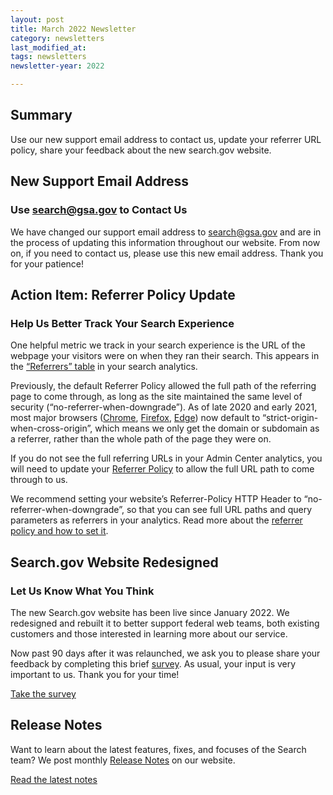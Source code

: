 ```yaml
---
layout: post
title: March 2022 Newsletter
category: newsletters
last_modified_at: 
tags: newsletters
newsletter-year: 2022

---
```


## Summary  
Use our new support email address to contact us, update your referrer URL policy, share your feedback about the new search.gov website.

## New Support Email Address
### Use [search@gsa.gov](mailto:search@gsa.gov) to Contact Us

We have changed our support email address to [search@gsa.gov](mailto:search@gsa.gov) and are in the process of updating this information throughout our website. From now on, if you need to contact us, please use this new email address. Thank you for your patience!

## Action Item: Referrer Policy Update
### Help Us Better Track Your Search Experience

One helpful metric we track in your search experience is the URL of the webpage your visitors were on when they ran their search. This appears in the [“Referrers” table](https://search.gov/admin-center/analytics/referrers.html) in your search analytics. 

Previously, the default Referrer Policy allowed the full path of the referring page to come through, as long as the site maintained the same level of security (“no-referrer-when-downgrade”). As of late 2020 and early 2021, most major browsers ([Chrome](https://developer.chrome.com/blog/referrer-policy-new-chrome-default/), [Firefox](https://blog.mozilla.org/security/2021/03/22/firefox-87-trims-http-referrers-by-default-to-protect-user-privacy/), [Edge](https://docs.microsoft.com/en-us/microsoft-edge/web-platform/site-impacting-changes)) now default to “strict-origin-when-cross-origin”, which means we only get the domain or subdomain as a referrer, rather than the whole path of the page they were on. 

If you do not see the full referring URLs in your Admin Center analytics, you will need to update your [Referrer Policy](https://developer.mozilla.org/en-US/docs/Web/HTTP/Headers/Referrer-Policy) to allow the full URL path to come through to us. 

We recommend setting your website’s Referrer-Policy HTTP Header to “no-referrer-when-downgrade”, so that you can see full URL paths and query parameters as referrers in your analytics. Read more about the [referrer policy and how to set it](https://developer.mozilla.org/en-US/docs/Web/HTTP/Headers/Referrer-Policy).

## Search.gov Website Redesigned
### Let Us Know What You Think

The new Search.gov website has been live since January 2022. We redesigned and rebuilt it to better support federal web teams, both existing customers and those interested in learning more about our service.   

Now past 90 days after it was relaunched, we ask you to please share your feedback by completing this brief [survey](https://touchpoints.app.cloud.gov/touchpoints/47b65524/submit). As usual, your input is very important to us. Thank you for your time!

[Take the survey](https://touchpoints.app.cloud.gov/touchpoints/47b65524/submit)

## Release Notes

Want to learn about the latest features, fixes, and focuses of the Search team? We post monthly [Release Notes](https://search.gov/about/updates/releases/) on our website.

[Read the latest notes](https://search.gov/about/updates/releases/february-2022.html)
